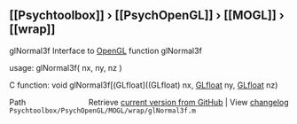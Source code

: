 ## [[Psychtoolbox]] &#8250; [[PsychOpenGL]] &#8250; [[MOGL]] &#8250; [[wrap]]

glNormal3f  Interface to [OpenGL](OpenGL) function glNormal3f  
  
usage:  glNormal3f( nx, ny, nz )  
  
C function:  void glNormal3f[(GLfloat]((GLfloat) nx, [GLfloat](GLfloat) ny, [GLfloat](GLfloat) nz)  




<div class="code_header" style="text-align:right;">
  <span style="float:left;">Path&nbsp;&nbsp;</span> <span class="counter">Retrieve <a href=
  "https://raw.github.com/Psychtoolbox-3/Psychtoolbox-3/beta/Psychtoolbox/PsychOpenGL/MOGL/wrap/glNormal3f.m">current version from GitHub</a> | View <a href=
  "https://github.com/Psychtoolbox-3/Psychtoolbox-3/commits/beta/Psychtoolbox/PsychOpenGL/MOGL/wrap/glNormal3f.m">changelog</a></span>
</div>
<div class="code">
  <code>Psychtoolbox/PsychOpenGL/MOGL/wrap/glNormal3f.m</code>
</div>

